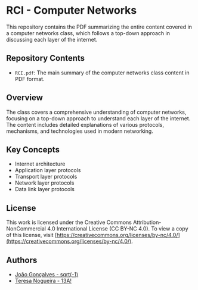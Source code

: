 # RCI - Computer Networks

This repository contains the PDF summarizing the entire content covered in a computer networks class, which follows a top-down approach in discussing each layer of the internet.

## Repository Contents

- `RCI.pdf`: The main summary of the computer networks class content in PDF format.

## Overview

The class covers a comprehensive understanding of computer networks, focusing on a top-down approach to understand each layer of the internet. The content includes detailed explanations of various protocols, mechanisms, and technologies used in modern networking.

## Key Concepts

- Internet architecture
- Application layer protocols
- Transport layer protocols
- Network layer protocols
- Data link layer protocols

## License

This work is licensed under the Creative Commons Attribution-NonCommercial 4.0 International License (CC BY-NC 4.0). To view a copy of this license, visit [https://creativecommons.org/licenses/by-nc/4.0/](https://creativecommons.org/licenses/by-nc/4.0/).


## Authors

- [João Gonçalves - sqrt(-1)](https://github.com/eusouojoao)
- [Teresa Nogueira - 13A!](https://github.com/FrolickingAsteroid)

